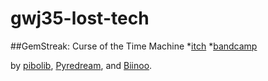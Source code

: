 # gwj35-lost-tech
##GemStreak: Curse of the Time Machine
*[itch](https://pibolib.itch.io/gemstreak)
*[bandcamp](https://pibolib.bandcamp.com/album/gemstreak-curse-of-the-time-machine-ost)

by [pibolib](pibolib.xyz), [Pyredream](https://twitter.com/zyxflames), and [Biinoo](https://twitter.com/Biinoo2).